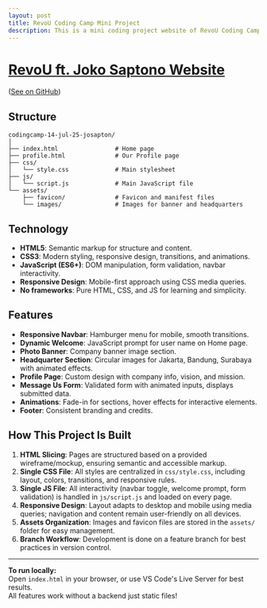 ```yaml
---
layout: post
title: RevoU Coding Camp Mini Project
description: This is a mini coding project website of RevoU Coding Camp Software Engineering 2025
---
```


# [RevoU ft. Joko Saptono Website](https://revou-coding-camp.github.io/codingcamp-14-jul-25-josapton)

([See on GitHub](https://github.com/Revou-Coding-Camp/codingcamp-14-jul-25-josapton))

## Structure

```
codingcamp-14-jul-25-josapton/
│
├── index.html                # Home page
├── profile.html              # Our Profile page
├── css/
│   └── style.css             # Main stylesheet
├── js/
│   └── script.js             # Main JavaScript file
└── assets/
    ├── favicon/              # Favicon and manifest files
    └── images/               # Images for banner and headquarters
```

## Technology

- **HTML5**: Semantic markup for structure and content.
- **CSS3**: Modern styling, responsive design, transitions, and animations.
- **JavaScript (ES6+)**: DOM manipulation, form validation, navbar interactivity.
- **Responsive Design**: Mobile-first approach using CSS media queries.
- **No frameworks**: Pure HTML, CSS, and JS for learning and simplicity.

## Features

- **Responsive Navbar**: Hamburger menu for mobile, smooth transitions.
- **Dynamic Welcome**: JavaScript prompt for user name on Home page.
- **Photo Banner**: Company banner image section.
- **Headquarter Section**: Circular images for Jakarta, Bandung, Surabaya with animated effects.
- **Profile Page**: Custom design with company info, vision, and mission.
- **Message Us Form**: Validated form with animated inputs, displays submitted data.
- **Animations**: Fade-in for sections, hover effects for interactive elements.
- **Footer**: Consistent branding and credits.

## How This Project Is Built

1. **HTML Slicing**: Pages are structured based on a provided wireframe/mockup, ensuring semantic and accessible markup.
2. **Single CSS File**: All styles are centralized in `css/style.css`, including layout, colors, transitions, and responsive rules.
3. **Single JS File**: All interactivity (navbar toggle, welcome prompt, form validation) is handled in `js/script.js` and loaded on every page.
4. **Responsive Design**: Layout adapts to desktop and mobile using media queries; navigation and content remain user-friendly on all devices.
5. **Assets Organization**: Images and favicon files are stored in the `assets/` folder for easy management.
6. **Branch Workflow**: Development is done on a feature branch for best practices in version control.

---

**To run locally:**  
Open `index.html` in your browser, or use VS Code's Live Server for best results.  
All features work without a backend just static files!